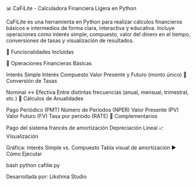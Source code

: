 📊 CaFiLite - Calculadora Financiera Ligera en Python

CaFiLite es una herramienta en Python para realizar cálculos financieros básicos e intermedios de forma clara, interactiva y educativa. Incluye operaciones como interés simple, compuesto, valor del dinero en el tiempo, conversiones de tasas y visualización de resultados.

🔧 Funcionalidades Incluidas

🧮 Operaciones Financieras Básicas

Interés Simple
Interés Compuesto
Valor Presente y Futuro (monto único)
🔄 Conversión de Tasas

Nominal ↔️ Efectiva
Entre distintas frecuencias (anual, mensual, trimestral, etc.)
📆 Cálculos de Anualidades

Pago Periódico (PMT)
Número de Períodos (NPER)
Valor Presente (PV)
Valor Futuro (FV)
Tasa por periodo (RATE)
💼 Complementarios

Pago del sistema francés de amortización
Depreciación Lineal
📈 Visualización

Gráfica: Interés Simple vs. Compuesto
Tabla visual de amortización
▶️ Cómo Ejecutar

bash python cafilie.py

Desarrollada por: Likshma Studio